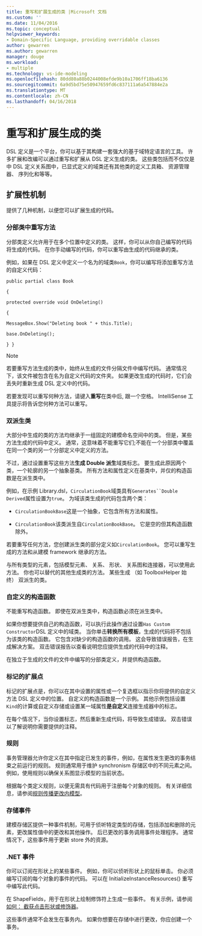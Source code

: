 ```yaml
---
title: 重写和扩展生成的类 |Microsoft 文档
ms.custom: ''
ms.date: 11/04/2016
ms.topic: conceptual
helpviewer_keywords:
- Domain-Specific Language, providing overridable classes
author: gewarren
ms.author: gewarren
manager: douge
ms.workload:
- multiple
ms.technology: vs-ide-modeling
ms.openlocfilehash: 80dd80a88b0244008efde9b10a1706ff18ba6136
ms.sourcegitcommit: 6a9d5bd75e50947659fd6c837111a6a547884e2a
ms.translationtype: MT
ms.contentlocale: zh-CN
ms.lasthandoff: 04/16/2018
---
```

# <a name="overriding-and-extending-the-generated-classes"></a>重写和扩展生成的类
DSL 定义是一个平台，你可以基于其构建一套强大的基于域特定语言的工具。 许多扩展和改编可以通过重写和扩展从 DSL 定义生成的类。 这些类包括而不仅仅是中 DSL 定义关系图中，已显式定义的域类还有其他类的定义工具箱、 资源管理器、 序列化和等等。  
  
## <a name="extensibility-mechanisms"></a>扩展性机制  
 提供了几种机制，以便您可以扩展生成的代码。  
  
### <a name="overriding-methods-in-a-partial-class"></a>分部类中重写方法  
 分部类定义允许用于在多个位置中定义的类。 这样，你可以从你自己编写的代码将生成的代码。 在你手动编写的代码，你可以重写由生成的代码继承的类。  
  
 例如，如果在 DSL 定义中定义一个名为的域类`Book`，你可以编写将添加重写方法的自定义代码：  
  
 `public partial class Book`  
  
 `{`  
  
 `protected override void OnDeleting()`  
  
 `{`  
  
 `MessageBox.Show("Deleting book " + this.Title);`  
  
 `base.OnDeleting();`  
  
 `} }`  
  
> [!NOTE]
>  若要重写方法生成的类中，始终从生成的文件分隔文件中编写代码。 通常情况下，该文件被包含在名为自定义代码的文件夹。 如果更改生成的代码时，它们会丢失时重新生成 DSL 定义中的代码。  
  
 若要发现可以重写何种方法，请键入**重写**在类中后, 跟一个空格。 IntelliSense 工具提示将告诉您何种方法可以重写。  
  
### <a name="double-derived-classes"></a>双派生类  
 大部分中生成的类的方法均继承于一组固定的建模命名空间中的类。 但是，某些方法生成的代码中定义。 通常，这意味着不能重写它们;不能在一个分部类中覆盖在同一个类的另一个分部定义中定义的方法。  
  
 不过，通过设置重写这些方法**生成 Double 派生**域类标志。 要生成此原因两个类，一个轮廓的另一个抽象基类。 所有方法和属性定义在基类中，并仅的构造函数是在派生类中。  
  
 例如，在示例 Library.dsl，`CirculationBook`域类具有`Generates``Double Derived`属性设置为`true`。 为域该类生成的代码包含两个类：  
  
-   `CirculationBookBase`这是一个抽象，它包含所有方法和属性。  
  
-   `CirculationBook`该类派生自`CirculationBookBase`。 它是空的但其构造函数除外。  
  
 若要重写任何方法，您创建派生类的部分定义如`CirculationBook`。 您可以重写生成的方法和从建模 framework 继承的方法。  
  
 与所有类型的元素，包括模型元素、 关系、 形状、 关系图和连接器，可以使用此方法。 你也可以替代的其他生成类的方法。 某些生成 （如 ToolboxHelper 始终） 双派生的类。  
  
### <a name="custom-constructors"></a>自定义的构造函数  
 不能重写构造函数。 即使在双派生类中，构造函数必须在派生类中。  
  
 如果你想要提供自己的构造函数，可以执行此操作通过设置`Has Custom Constructor`DSL 定义中的域类。 当你单击**转换所有模板**，生成的代码将不包括为该类的构造函数。 它包含对缺少的构造函数的调用。 这会导致错误报告，在生成解决方案。 双击错误报告以查看说明您应提供生成的代码中的注释。  
  
 在独立于生成的文件的文件中编写的分部类定义，并提供构造函数。  
  
### <a name="flagged-extension-points"></a>标记的扩展点  
 标记的扩展点是，你可以在其中设置的属性或一个复选框以指示你将提供的自定义方法 DSL 定义中的位置。 自定义的构造函数是一个示例。 其他示例包括设置`Kind`的计算或自定义存储或设置某一域属性**是自定义**连接生成器中的标志。  
  
 在每个情况下，当你设置标志，然后重新生成代码，将导致生成错误。 双击错误以了解说明你需要提供的注释。  
  
### <a name="rules"></a>规则  
 事务管理器允许你定义在其中指定已发生的事件，例如，在属性发生更改的事务结束之前运行的规则。 规则通常用于维护 synchronism 存储区中的不同元素之间。 例如，使用规则以确保关系图显示模型的当前状态。  
  
 根据每个类定义规则，以便无需具有代码用于注册每个对象的规则。 有关详细信息，请参阅[规则传播更改内模型](../modeling/rules-propagate-changes-within-the-model.md)。  
  
### <a name="store-events"></a>存储事件  
 建模存储区提供一种事件机制，可用于侦听特定类型的存储，包括添加和删除的元素，更改属性值中的更改和其他操作。 后已更改的事务调用事件处理程序。 通常情况下，这些事件用于更新 store 外的资源。  
  
### <a name="net-events"></a>.NET 事件  
 你可以订阅在形状上的某些事件。 例如，你可以侦听形状上的鼠标单击。 你必须编写订阅的每个对象的事件的代码。 可以在 InitializeInstanceResources() 重写中编写此代码。  
  
 在 ShapeFields，用于在形状上绘制修饰符上生成一些事件。 有关示例，请参阅[如何： 截获点击形状或修饰器](../modeling/how-to-intercept-a-click-on-a-shape-or-decorator.md)。  
  
 这些事件通常不会发生在事务内。 如果你想要在存储中进行更改，你应创建一个事务。